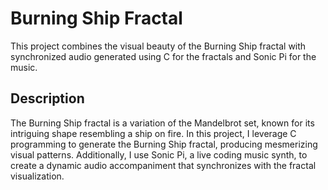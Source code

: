 <h1>Burning Ship Fractal</h1>
This project combines the visual beauty of the Burning Ship fractal with synchronized audio generated using C for the fractals and Sonic Pi for the music.
<h2>Description</h2>
The Burning Ship fractal is a variation of the Mandelbrot set, known for its intriguing shape resembling a ship on fire. In this project, I leverage C programming to generate the Burning Ship fractal, producing mesmerizing visual patterns. Additionally, I use Sonic Pi, a live coding music synth, to create a dynamic audio accompaniment that synchronizes with the fractal visualization.
